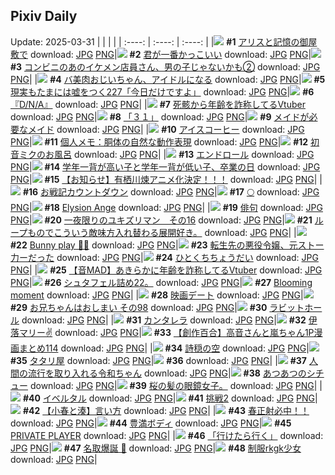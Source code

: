 ## Pixiv Daily
Update: 2025-03-31
|      |      |      |
| :----: | :----: | :----: |
|![](https://pixiv.microyu.workers.dev/c/240x480/img-master/img/2025/03/29/00/00/13/128707970_p0_master1200.jpg) **#1** [アリスと記憶の御屋敷で](https://www.pixiv.net/artworks/128707970) download: [JPG](https://pixiv.microyu.workers.dev/img-original/img/2025/03/29/00/00/13/128707970_p0.jpg) [PNG](https://pixiv.microyu.workers.dev/img-original/img/2025/03/29/00/00/13/128707970_p0.png)|![](https://pixiv.microyu.workers.dev/c/240x480/img-master/img/2025/03/29/13/13/13/128723776_p0_master1200.jpg) **#2** [君が一番かっこいい](https://www.pixiv.net/artworks/128723776) download: [JPG](https://pixiv.microyu.workers.dev/img-original/img/2025/03/29/13/13/13/128723776_p0.jpg) [PNG](https://pixiv.microyu.workers.dev/img-original/img/2025/03/29/13/13/13/128723776_p0.png)|![](https://pixiv.microyu.workers.dev/c/240x480/img-master/img/2025/03/29/20/19/54/128735905_p0_master1200.jpg) **#3** [コンビニのあのイケメン店員さん、男の子じゃないかも②](https://www.pixiv.net/artworks/128735905) download: [JPG](https://pixiv.microyu.workers.dev/img-original/img/2025/03/29/20/19/54/128735905_p0.jpg) [PNG](https://pixiv.microyu.workers.dev/img-original/img/2025/03/29/20/19/54/128735905_p0.png)|
|![](https://pixiv.microyu.workers.dev/c/240x480/img-master/img/2025/03/30/00/01/54/128745157_p0_master1200.jpg) **#4** [バ美肉おじいちゃん、アイドルになる](https://www.pixiv.net/artworks/128745157) download: [JPG](https://pixiv.microyu.workers.dev/img-original/img/2025/03/30/00/01/54/128745157_p0.jpg) [PNG](https://pixiv.microyu.workers.dev/img-original/img/2025/03/30/00/01/54/128745157_p0.png)|![](https://pixiv.microyu.workers.dev/c/240x480/img-master/img/2025/03/30/18/00/08/128769896_p0_master1200.jpg) **#5** [現実もたまには嘘をつく227「今日だけですよ」](https://www.pixiv.net/artworks/128769896) download: [JPG](https://pixiv.microyu.workers.dev/img-original/img/2025/03/30/18/00/08/128769896_p0.jpg) [PNG](https://pixiv.microyu.workers.dev/img-original/img/2025/03/30/18/00/08/128769896_p0.png)|![](https://pixiv.microyu.workers.dev/c/240x480/img-master/img/2025/03/29/18/02/57/128731222_p0_master1200.jpg) **#6** [『D/N/A』](https://www.pixiv.net/artworks/128731222) download: [JPG](https://pixiv.microyu.workers.dev/img-original/img/2025/03/29/18/02/57/128731222_p0.jpg) [PNG](https://pixiv.microyu.workers.dev/img-original/img/2025/03/29/18/02/57/128731222_p0.png)|
|![](https://pixiv.microyu.workers.dev/c/240x480/img-master/img/2025/03/29/21/23/06/128738344_p0_master1200.jpg) **#7** [死骸から年齢を詐称してるVtuber](https://www.pixiv.net/artworks/128738344) download: [JPG](https://pixiv.microyu.workers.dev/img-original/img/2025/03/29/21/23/06/128738344_p0.jpg) [PNG](https://pixiv.microyu.workers.dev/img-original/img/2025/03/29/21/23/06/128738344_p0.png)|![](https://pixiv.microyu.workers.dev/c/240x480/img-master/img/2025/03/29/00/00/14/128707977_p0_master1200.jpg) **#8** [「３１」](https://www.pixiv.net/artworks/128707977) download: [JPG](https://pixiv.microyu.workers.dev/img-original/img/2025/03/29/00/00/14/128707977_p0.jpg) [PNG](https://pixiv.microyu.workers.dev/img-original/img/2025/03/29/00/00/14/128707977_p0.png)|![](https://pixiv.microyu.workers.dev/c/240x480/img-master/img/2025/03/29/00/00/12/128707966_p0_master1200.jpg) **#9** [メイドが必要なメイド](https://www.pixiv.net/artworks/128707966) download: [JPG](https://pixiv.microyu.workers.dev/img-original/img/2025/03/29/00/00/12/128707966_p0.jpg) [PNG](https://pixiv.microyu.workers.dev/img-original/img/2025/03/29/00/00/12/128707966_p0.png)|
|![](https://pixiv.microyu.workers.dev/c/240x480/img-master/img/2025/03/30/20/30/02/128775474_p0_master1200.jpg) **#10** [アイスコーヒー](https://www.pixiv.net/artworks/128775474) download: [JPG](https://pixiv.microyu.workers.dev/img-original/img/2025/03/30/20/30/02/128775474_p0.jpg) [PNG](https://pixiv.microyu.workers.dev/img-original/img/2025/03/30/20/30/02/128775474_p0.png)|![](https://pixiv.microyu.workers.dev/c/240x480/img-master/img/2025/03/29/06/00/04/128715628_p0_master1200.jpg) **#11** [個人メモ：胴体の自然な動作表現](https://www.pixiv.net/artworks/128715628) download: [JPG](https://pixiv.microyu.workers.dev/img-original/img/2025/03/29/06/00/04/128715628_p0.jpg) [PNG](https://pixiv.microyu.workers.dev/img-original/img/2025/03/29/06/00/04/128715628_p0.png)|![](https://pixiv.microyu.workers.dev/c/240x480/img-master/img/2025/03/29/00/00/10/128707949_p0_master1200.jpg) **#12** [初音ミクのお風呂](https://www.pixiv.net/artworks/128707949) download: [JPG](https://pixiv.microyu.workers.dev/img-original/img/2025/03/29/00/00/10/128707949_p0.jpg) [PNG](https://pixiv.microyu.workers.dev/img-original/img/2025/03/29/00/00/10/128707949_p0.png)|
|![](https://pixiv.microyu.workers.dev/c/240x480/img-master/img/2025/03/30/00/00/17/128744820_p0_master1200.jpg) **#13** [エンドロール](https://www.pixiv.net/artworks/128744820) download: [JPG](https://pixiv.microyu.workers.dev/img-original/img/2025/03/30/00/00/17/128744820_p0.jpg) [PNG](https://pixiv.microyu.workers.dev/img-original/img/2025/03/30/00/00/17/128744820_p0.png)|![](https://pixiv.microyu.workers.dev/c/240x480/img-master/img/2025/03/30/20/59/57/128776670_p0_master1200.jpg) **#14** [学年一背が高い子と学年一背が低い子、卒業の日](https://www.pixiv.net/artworks/128776670) download: [JPG](https://pixiv.microyu.workers.dev/img-original/img/2025/03/30/20/59/57/128776670_p0.jpg) [PNG](https://pixiv.microyu.workers.dev/img-original/img/2025/03/30/20/59/57/128776670_p0.png)|![](https://pixiv.microyu.workers.dev/c/240x480/img-master/img/2025/03/29/00/00/08/128707927_p0_master1200.jpg) **#15** [【お知らせ】有栖川煉アニメ化決定！！！](https://www.pixiv.net/artworks/128707927) download: [JPG](https://pixiv.microyu.workers.dev/img-original/img/2025/03/29/00/00/08/128707927_p0.jpg) [PNG](https://pixiv.microyu.workers.dev/img-original/img/2025/03/29/00/00/08/128707927_p0.png)|
|![](https://pixiv.microyu.workers.dev/c/240x480/img-master/img/2025/03/30/20/20/56/128775144_p0_master1200.jpg) **#16** [お戦記カウントダウン](https://www.pixiv.net/artworks/128775144) download: [JPG](https://pixiv.microyu.workers.dev/img-original/img/2025/03/30/20/20/56/128775144_p0.jpg) [PNG](https://pixiv.microyu.workers.dev/img-original/img/2025/03/30/20/20/56/128775144_p0.png)|![](https://pixiv.microyu.workers.dev/c/240x480/img-master/img/2025/03/29/00/00/11/128707957_p0_master1200.jpg) **#17** [🌕](https://www.pixiv.net/artworks/128707957) download: [JPG](https://pixiv.microyu.workers.dev/img-original/img/2025/03/29/00/00/11/128707957_p0.jpg) [PNG](https://pixiv.microyu.workers.dev/img-original/img/2025/03/29/00/00/11/128707957_p0.png)|![](https://pixiv.microyu.workers.dev/c/240x480/img-master/img/2025/03/29/21/00/09/128737413_p0_master1200.jpg) **#18** [Elysion Ange](https://www.pixiv.net/artworks/128737413) download: [JPG](https://pixiv.microyu.workers.dev/img-original/img/2025/03/29/21/00/09/128737413_p0.jpg) [PNG](https://pixiv.microyu.workers.dev/img-original/img/2025/03/29/21/00/09/128737413_p0.png)|
|![](https://pixiv.microyu.workers.dev/c/240x480/img-master/img/2025/03/30/15/23/06/128765348_p0_master1200.jpg) **#19** [俳句](https://www.pixiv.net/artworks/128765348) download: [JPG](https://pixiv.microyu.workers.dev/img-original/img/2025/03/30/15/23/06/128765348_p0.jpg) [PNG](https://pixiv.microyu.workers.dev/img-original/img/2025/03/30/15/23/06/128765348_p0.png)|![](https://pixiv.microyu.workers.dev/c/240x480/img-master/img/2025/03/29/06/40/00/128716178_p0_master1200.jpg) **#20** [一夜限りのユキズリマン　その16](https://www.pixiv.net/artworks/128716178) download: [JPG](https://pixiv.microyu.workers.dev/img-original/img/2025/03/29/06/40/00/128716178_p0.jpg) [PNG](https://pixiv.microyu.workers.dev/img-original/img/2025/03/29/06/40/00/128716178_p0.png)|![](https://pixiv.microyu.workers.dev/c/240x480/img-master/img/2025/03/30/13/48/09/128762706_p0_master1200.jpg) **#21** [ループものでこういう敵味方入れ替わる展開好き。](https://www.pixiv.net/artworks/128762706) download: [JPG](https://pixiv.microyu.workers.dev/img-original/img/2025/03/30/13/48/09/128762706_p0.jpg) [PNG](https://pixiv.microyu.workers.dev/img-original/img/2025/03/30/13/48/09/128762706_p0.png)|
|![](https://pixiv.microyu.workers.dev/c/240x480/img-master/img/2025/03/29/20/17/28/128735829_p0_master1200.jpg) **#22** [Bunny play 🐰🐰](https://www.pixiv.net/artworks/128735829) download: [JPG](https://pixiv.microyu.workers.dev/img-original/img/2025/03/29/20/17/28/128735829_p0.jpg) [PNG](https://pixiv.microyu.workers.dev/img-original/img/2025/03/29/20/17/28/128735829_p0.png)|![](https://pixiv.microyu.workers.dev/c/240x480/img-master/img/2025/03/29/00/07/27/128708580_p0_master1200.jpg) **#23** [転生先の悪役令嬢、元ストー力ーだった](https://www.pixiv.net/artworks/128708580) download: [JPG](https://pixiv.microyu.workers.dev/img-original/img/2025/03/29/00/07/27/128708580_p0.jpg) [PNG](https://pixiv.microyu.workers.dev/img-original/img/2025/03/29/00/07/27/128708580_p0.png)|![](https://pixiv.microyu.workers.dev/c/240x480/img-master/img/2025/03/29/12/35/24/128722876_p0_master1200.jpg) **#24** [ひとくちちょうだい](https://www.pixiv.net/artworks/128722876) download: [JPG](https://pixiv.microyu.workers.dev/img-original/img/2025/03/29/12/35/24/128722876_p0.jpg) [PNG](https://pixiv.microyu.workers.dev/img-original/img/2025/03/29/12/35/24/128722876_p0.png)|
|![](https://pixiv.microyu.workers.dev/c/240x480/img-master/img/2025/03/30/21/18/44/128777597_p0_master1200.jpg) **#25** [【音MAD】あきらかに年齢を詐称してるVtuber](https://www.pixiv.net/artworks/128777597) download: [JPG](https://pixiv.microyu.workers.dev/img-original/img/2025/03/30/21/18/44/128777597_p0.jpg) [PNG](https://pixiv.microyu.workers.dev/img-original/img/2025/03/30/21/18/44/128777597_p0.png)|![](https://pixiv.microyu.workers.dev/c/240x480/img-master/img/2025/03/30/13/41/19/128762552_p0_master1200.jpg) **#26** [シュタフェル詰め22。](https://www.pixiv.net/artworks/128762552) download: [JPG](https://pixiv.microyu.workers.dev/img-original/img/2025/03/30/13/41/19/128762552_p0.jpg) [PNG](https://pixiv.microyu.workers.dev/img-original/img/2025/03/30/13/41/19/128762552_p0.png)|![](https://pixiv.microyu.workers.dev/c/240x480/img-master/img/2025/03/30/18/09/59/128747718_p0_master1200.jpg) **#27** [Blooming moment](https://www.pixiv.net/artworks/128747718) download: [JPG](https://pixiv.microyu.workers.dev/img-original/img/2025/03/30/18/09/59/128747718_p0.jpg) [PNG](https://pixiv.microyu.workers.dev/img-original/img/2025/03/30/18/09/59/128747718_p0.png)|
|![](https://pixiv.microyu.workers.dev/c/240x480/img-master/img/2025/03/30/00/02/39/128745221_p0_master1200.jpg) **#28** [映画デート](https://www.pixiv.net/artworks/128745221) download: [JPG](https://pixiv.microyu.workers.dev/img-original/img/2025/03/30/00/02/39/128745221_p0.jpg) [PNG](https://pixiv.microyu.workers.dev/img-original/img/2025/03/30/00/02/39/128745221_p0.png)|![](https://pixiv.microyu.workers.dev/c/240x480/img-master/img/2025/03/29/12/54/47/128723309_p0_master1200.jpg) **#29** [お兄ちゃんはおしまい その98](https://www.pixiv.net/artworks/128723309) download: [JPG](https://pixiv.microyu.workers.dev/img-original/img/2025/03/29/12/54/47/128723309_p0.jpg) [PNG](https://pixiv.microyu.workers.dev/img-original/img/2025/03/29/12/54/47/128723309_p0.png)|![](https://pixiv.microyu.workers.dev/c/240x480/img-master/img/2025/03/29/00/29/34/128709398_p0_master1200.jpg) **#30** [ラビットホール](https://www.pixiv.net/artworks/128709398) download: [JPG](https://pixiv.microyu.workers.dev/img-original/img/2025/03/29/00/29/34/128709398_p0.jpg) [PNG](https://pixiv.microyu.workers.dev/img-original/img/2025/03/29/00/29/34/128709398_p0.png)|
|![](https://pixiv.microyu.workers.dev/c/240x480/img-master/img/2025/03/29/16/17/34/128728098_p0_master1200.jpg) **#31** [カンタレラ](https://www.pixiv.net/artworks/128728098) download: [JPG](https://pixiv.microyu.workers.dev/img-original/img/2025/03/29/16/17/34/128728098_p0.jpg) [PNG](https://pixiv.microyu.workers.dev/img-original/img/2025/03/29/16/17/34/128728098_p0.png)|![](https://pixiv.microyu.workers.dev/c/240x480/img-master/img/2025/03/29/00/01/20/128708230_p0_master1200.jpg) **#32** [伊落マリー✌️](https://www.pixiv.net/artworks/128708230) download: [JPG](https://pixiv.microyu.workers.dev/img-original/img/2025/03/29/00/01/20/128708230_p0.jpg) [PNG](https://pixiv.microyu.workers.dev/img-original/img/2025/03/29/00/01/20/128708230_p0.png)|![](https://pixiv.microyu.workers.dev/c/240x480/img-master/img/2025/03/29/00/00/36/128708117_p0_master1200.jpg) **#33** [【創作百合】高音さんと嵐ちゃん1P漫画まとめ114](https://www.pixiv.net/artworks/128708117) download: [JPG](https://pixiv.microyu.workers.dev/img-original/img/2025/03/29/00/00/36/128708117_p0.jpg) [PNG](https://pixiv.microyu.workers.dev/img-original/img/2025/03/29/00/00/36/128708117_p0.png)|
|![](https://pixiv.microyu.workers.dev/c/240x480/img-master/img/2025/03/29/00/00/15/128707985_p0_master1200.jpg) **#34** [詩穏の空](https://www.pixiv.net/artworks/128707985) download: [JPG](https://pixiv.microyu.workers.dev/img-original/img/2025/03/29/00/00/15/128707985_p0.jpg) [PNG](https://pixiv.microyu.workers.dev/img-original/img/2025/03/29/00/00/15/128707985_p0.png)|![](https://pixiv.microyu.workers.dev/c/240x480/img-master/img/2025/03/29/18/00/15/128730972_p0_master1200.jpg) **#35** [タタリ屋](https://www.pixiv.net/artworks/128730972) download: [JPG](https://pixiv.microyu.workers.dev/img-original/img/2025/03/29/18/00/15/128730972_p0.jpg) [PNG](https://pixiv.microyu.workers.dev/img-original/img/2025/03/29/18/00/15/128730972_p0.png)|![](https://s.pximg.net/common/images/limit_unviewable_s.png) **#36** [](https://www.pixiv.net/artworks/128777115) download: [JPG](https://s.pximg.net/common/images/limit_unviewable_s.png) [PNG](https://s.pximg.net/common/images/limit_unviewable_s.png)|
|![](https://pixiv.microyu.workers.dev/c/240x480/img-master/img/2025/03/30/15/52/41/128766168_p0_master1200.jpg) **#37** [人間の流行を取り入れる令和ちゃん](https://www.pixiv.net/artworks/128766168) download: [JPG](https://pixiv.microyu.workers.dev/img-original/img/2025/03/30/15/52/41/128766168_p0.jpg) [PNG](https://pixiv.microyu.workers.dev/img-original/img/2025/03/30/15/52/41/128766168_p0.png)|![](https://pixiv.microyu.workers.dev/c/240x480/img-master/img/2025/03/29/20/14/56/128725539_p0_master1200.jpg) **#38** [あつあつのシチュー](https://www.pixiv.net/artworks/128725539) download: [JPG](https://pixiv.microyu.workers.dev/img-original/img/2025/03/29/20/14/56/128725539_p0.jpg) [PNG](https://pixiv.microyu.workers.dev/img-original/img/2025/03/29/20/14/56/128725539_p0.png)|![](https://pixiv.microyu.workers.dev/c/240x480/img-master/img/2025/03/30/12/12/23/128760208_p0_master1200.jpg) **#39** [桜の髪の眼鏡女子。](https://www.pixiv.net/artworks/128760208) download: [JPG](https://pixiv.microyu.workers.dev/img-original/img/2025/03/30/12/12/23/128760208_p0.jpg) [PNG](https://pixiv.microyu.workers.dev/img-original/img/2025/03/30/12/12/23/128760208_p0.png)|
|![](https://pixiv.microyu.workers.dev/c/240x480/img-master/img/2025/03/29/18/53/35/128732740_p0_master1200.jpg) **#40** [イベルタル](https://www.pixiv.net/artworks/128732740) download: [JPG](https://pixiv.microyu.workers.dev/img-original/img/2025/03/29/18/53/35/128732740_p0.jpg) [PNG](https://pixiv.microyu.workers.dev/img-original/img/2025/03/29/18/53/35/128732740_p0.png)|![](https://pixiv.microyu.workers.dev/c/240x480/img-master/img/2025/03/29/22/55/35/128742139_p0_master1200.jpg) **#41** [挑戦2](https://www.pixiv.net/artworks/128742139) download: [JPG](https://pixiv.microyu.workers.dev/img-original/img/2025/03/29/22/55/35/128742139_p0.jpg) [PNG](https://pixiv.microyu.workers.dev/img-original/img/2025/03/29/22/55/35/128742139_p0.png)|![](https://pixiv.microyu.workers.dev/c/240x480/img-master/img/2025/03/30/21/09/46/128777224_p0_master1200.jpg) **#42** [【小春と湊】言い方](https://www.pixiv.net/artworks/128777224) download: [JPG](https://pixiv.microyu.workers.dev/img-original/img/2025/03/30/21/09/46/128777224_p0.jpg) [PNG](https://pixiv.microyu.workers.dev/img-original/img/2025/03/30/21/09/46/128777224_p0.png)|
|![](https://pixiv.microyu.workers.dev/c/240x480/img-master/img/2025/03/29/19/55/07/128734905_p0_master1200.jpg) **#43** [春正射必中！！](https://www.pixiv.net/artworks/128734905) download: [JPG](https://pixiv.microyu.workers.dev/img-original/img/2025/03/29/19/55/07/128734905_p0.jpg) [PNG](https://pixiv.microyu.workers.dev/img-original/img/2025/03/29/19/55/07/128734905_p0.png)|![](https://pixiv.microyu.workers.dev/c/240x480/img-master/img/2025/03/29/19/11/49/128733494_p0_master1200.jpg) **#44** [豊満ボディ](https://www.pixiv.net/artworks/128733494) download: [JPG](https://pixiv.microyu.workers.dev/img-original/img/2025/03/29/19/11/49/128733494_p0.jpg) [PNG](https://pixiv.microyu.workers.dev/img-original/img/2025/03/29/19/11/49/128733494_p0.png)|![](https://pixiv.microyu.workers.dev/c/240x480/img-master/img/2025/03/29/15/28/43/128726914_p0_master1200.jpg) **#45** [PRIVATE PLAYER](https://www.pixiv.net/artworks/128726914) download: [JPG](https://pixiv.microyu.workers.dev/img-original/img/2025/03/29/15/28/43/128726914_p0.jpg) [PNG](https://pixiv.microyu.workers.dev/img-original/img/2025/03/29/15/28/43/128726914_p0.png)|
|![](https://pixiv.microyu.workers.dev/c/240x480/img-master/img/2025/03/30/00/00/13/128744787_p0_master1200.jpg) **#46** [「行けたら行く」](https://www.pixiv.net/artworks/128744787) download: [JPG](https://pixiv.microyu.workers.dev/img-original/img/2025/03/30/00/00/13/128744787_p0.jpg) [PNG](https://pixiv.microyu.workers.dev/img-original/img/2025/03/30/00/00/13/128744787_p0.png)|![](https://pixiv.microyu.workers.dev/c/240x480/img-master/img/2025/03/30/02/49/47/128750271_p0_master1200.jpg) **#47** [名取爆誕 🍆](https://www.pixiv.net/artworks/128750271) download: [JPG](https://pixiv.microyu.workers.dev/img-original/img/2025/03/30/02/49/47/128750271_p0.jpg) [PNG](https://pixiv.microyu.workers.dev/img-original/img/2025/03/30/02/49/47/128750271_p0.png)|![](https://pixiv.microyu.workers.dev/c/240x480/img-master/img/2025/03/30/00/11/41/128745688_p0_master1200.jpg) **#48** [制服rkgk少女](https://www.pixiv.net/artworks/128745688) download: [JPG](https://pixiv.microyu.workers.dev/img-original/img/2025/03/30/00/11/41/128745688_p0.jpg) [PNG](https://pixiv.microyu.workers.dev/img-original/img/2025/03/30/00/11/41/128745688_p0.png)|
